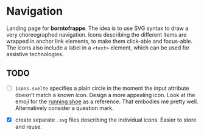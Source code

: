 # Navigation

Landing page for **borntofrappe**. The idea is to use SVG syntax to draw a very choreographed navigation. Icons describing the different items are wrapped in anchor link elements, to make them click-able and focus-able. The icons also include a label in a `<text>` element, which can be used for assistive technologies.

## TODO

- [ ] `Icons.svelte` specifies a plain circle in the moment the input attribute doesn't match a known icon. Design a more appealing icon. Look at the emoji for the [running shoe](https://emojipedia.org/running-shoe/) as a reference. That embodies me pretty well. Alternatively consider a question mark.

- [x] create separate `.svg` files describing the individual icons. Easier to store and reuse.
